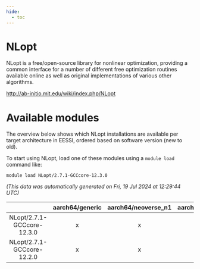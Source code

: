 ```yaml
---
hide:
  - toc
---
```


NLopt
=====


NLopt is a free/open-source library for nonlinear optimization, providing a common interface for a number of different free optimization routines available online as well as original implementations of various other algorithms.

http://ab-initio.mit.edu/wiki/index.php/NLopt
# Available modules


The overview below shows which NLopt installations are available per target architecture in EESSI, ordered based on software version (new to old).

To start using NLopt, load one of these modules using a `module load` command like:

```shell
module load NLopt/2.7.1-GCCcore-12.3.0
```

*(This data was automatically generated on Fri, 19 Jul 2024 at 12:29:44 UTC)*  

| |aarch64/generic|aarch64/neoverse_n1|aarch64/neoverse_v1|x86_64/generic|x86_64/amd/zen2|x86_64/amd/zen3|x86_64/intel/haswell|x86_64/intel/skylake_avx512|
| :---: | :---: | :---: | :---: | :---: | :---: | :---: | :---: | :---: |
|NLopt/2.7.1-GCCcore-12.3.0|x|x|x|x|x|x|x|x|
|NLopt/2.7.1-GCCcore-12.2.0|x|x|x|x|x|x|x|x|
